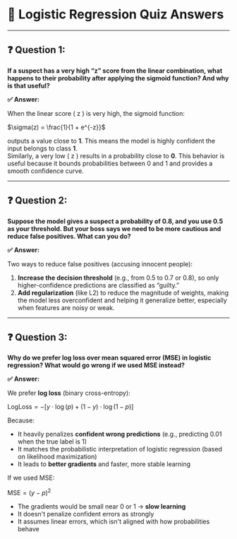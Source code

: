 
# 🧠 Logistic Regression Quiz Answers

---

## ❓ Question 1:
**If a suspect has a very high “z” score from the linear combination, what happens to their probability after applying the sigmoid function? And why is that useful?**

**✅ Answer:**

When the linear score \( z \) is very high, the sigmoid function:

$\sigma(z) = \frac{1}{1 + e^{-z}}$

outputs a value close to **1**. This means the model is highly confident the input belongs to class **1**.  
Similarly, a very low \( z \) results in a probability close to **0**. This behavior is useful because it bounds probabilities between 0 and 1 and provides a smooth confidence curve.

---

## ❓ Question 2:
**Suppose the model gives a suspect a probability of 0.8, and you use 0.5 as your threshold. But your boss says we need to be more cautious and reduce false positives. What can you do?**

**✅ Answer:**

Two ways to reduce false positives (accusing innocent people):

1. **Increase the decision threshold** (e.g., from 0.5 to 0.7 or 0.8), so only higher-confidence predictions are classified as “guilty.”
2. **Add regularization** (like L2) to reduce the magnitude of weights, making the model less overconfident and helping it generalize better, especially when features are noisy or weak.

---

## ❓ Question 3:
**Why do we prefer log loss over mean squared error (MSE) in logistic regression? What would go wrong if we used MSE instead?**

**✅ Answer:**

We prefer **log loss** (binary cross-entropy):

$\text{LogLoss} = -\left[ y \cdot \log(p) + (1 - y) \cdot \log(1 - p) \right]$

Because:

- It heavily penalizes **confident wrong predictions** (e.g., predicting 0.01 when the true label is 1)
- It matches the probabilistic interpretation of logistic regression (based on likelihood maximization)
- It leads to **better gradients** and faster, more stable learning

If we used MSE:

$\text{MSE} = (y - p)^2$

- The gradients would be small near 0 or 1 → **slow learning**
- It doesn't penalize confident errors as strongly
- It assumes linear errors, which isn't aligned with how probabilities behave
